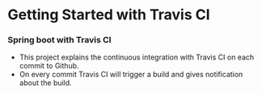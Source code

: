 # Getting Started with Travis CI


### Spring boot with Travis CI
* This project explains the continuous integration with Travis CI on each commit to Github.
* On every commit Travis CI will trigger a build and gives notification about the build. 